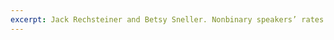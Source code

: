 ```yaml
---
excerpt: Jack Rechsteiner and Betsy Sneller. Nonbinary speakers’ rates of (ING) stable across conversation topics. Paper presented virtually at [UKVLC 13](https://uklvc13.com/). (abstract and presentation forthcoming)
---
```

